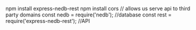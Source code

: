 npm install express-nedb-rest
npm install cors // allows us serve api to third party domains
const nedb = require('nedb'); //database
const rest = require('express-nedb-rest'); //API
